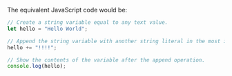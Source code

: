 The equivalent JavaScript code would be:

```javascript
// Create a string variable equal to any text value.
let hello = "Hello World";

// Append the string variable with another string literal in the most idiomatic way.
hello += "!!!!";

// Show the contents of the variable after the append operation.
console.log(hello);
```
